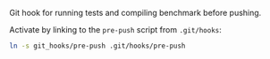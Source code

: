 Git hook for running tests and compiling benchmark before pushing.

Activate by linking to the `pre-push` script from `.git/hooks`:

```bash
ln -s git_hooks/pre-push .git/hooks/pre-push
```
